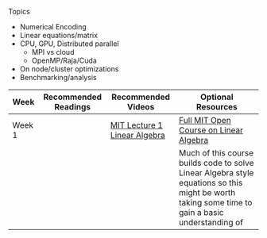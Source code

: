 Topics

* Numerical Encoding
* Linear equations/matrix
* CPU, GPU, Distributed parallel
  * MPI vs cloud 
  * OpenMP/Raja/Cuda
* On node/cluster optimizations
* Benchmarking/analysis






| Week    | Recommended Readings                                  | Recommended Videos                          | Optional Resources|
|---------|-------------------------------------------------------|---------------------------------------------|-------------------|
| Week 1  |                   | [MIT Lecture 1 Linear Algebra](https://www.youtube.com/watch?v=ZK3O402wf1c) | [Full MIT Open Course on Linear Algebra](https://ocw.mit.edu/courses/mathematics/18-06-linear-algebra-spring-2010/) |
|         |  | |Much of this course builds code to solve Linear Algebra style equations so this might be worth taking some time to gain a basic understanding of |
